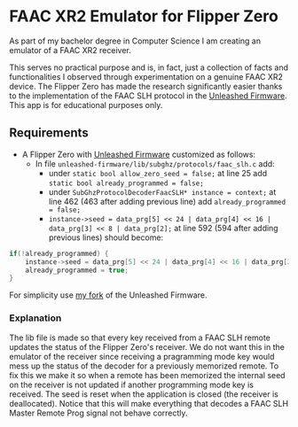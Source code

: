 # FAAC XR2 Emulator for Flipper Zero

As part of my bachelor degree in Computer Science I am creating an emulator of a FAAC XR2 receiver.

This serves no practical purpose and is, in fact, just a collection of facts and functionalities I observed through experimentation on a genuine FAAC XR2 device.
The Flipper Zero has made the research significantly easier thanks to the implementation of the FAAC SLH protocol in the [Unleashed Firmware](https://github.com/DarkFlippers/unleashed-firmware).
This app is for educational purposes only.

## Requirements
- A Flipper Zero with [Unleashed Firmware](https://github.com/DarkFlippers/unleashed-firmware) customized as follows:
    - In file ``unleashed-firmware/lib/subghz/protocols/faac_slh.c`` add:
        - under ```static bool allow_zero_seed = false;``` at line 25 add ```static bool already_programmed = false;```
        - under ```SubGhzProtocolDecoderFaacSLH* instance = context;``` at line 462 (463 after adding previous line) add ```already_programmed = false;```
        - ```instance->seed = data_prg[5] << 24 | data_prg[4] << 16 | data_prg[3] << 8 | data_prg[2];``` at line 592 (594 after adding previous lines) should become:
```c
if(!already_programmed) {
    instance->seed = data_prg[5] << 24 | data_prg[4] << 16 | data_prg[3] << 8 | data_prg[2];
    already_programmed = true;
}
```
For simplicity use [my fork](https://github.com/alemarostica/unleashed-firmware?tab=readme-ov-file) of the Unleashed Firmware.

### Explanation
The lib file is made so that every key received from a FAAC SLH remote updates the status of the Flipper Zero's receiver. We do not want this in the emulator of the receiver since receiving a pragramming mode key would mess up the status of the decoder for a previously memorized remote. To fix this we make it so when a remote has been memorized the internal seed on the receiver is not updated if another programming mode key is received. The seed is reset when the application is closed (the receiver is deallocated).
Notice that this will make everything that decodes a FAAC SLH Master Remote Prog signal not behave correctly.